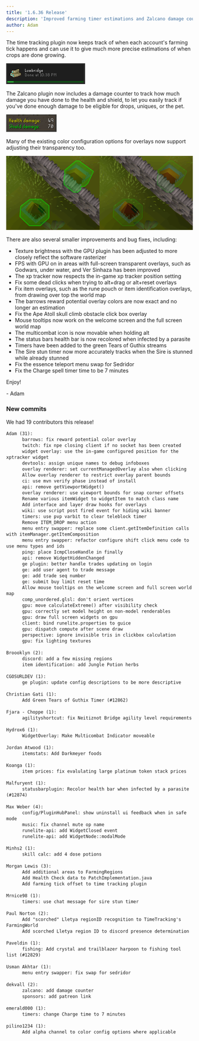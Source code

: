 ```yaml
---
title: '1.6.36 Release'
description: 'Improved farming timer estimations and Zalcano damage counter'
author: Adam
---
```


The time tracking plugin now keeps track of when each account's farming tick
happens and can use it to give much more precise estimations of when crops are
done growing.

![Farming timer](/img/blog/1.6.36-Release/farm-timer.png)

The Zalcano plugin now includes a damage counter to track how much damage you
have done to the health and shield, to let you easily track if you've done
enough damage to be eligible for drops, uniques, or the pet.

![Zalcano damage counter](/img/blog/1.6.36-Release/zalcano-dmg.png)

Many of the existing color configuration options for overlays now support
adjusting their transparency too.

![Zalcano damage counter](/img/blog/1.6.36-Release/alpha.png)

There are also several smaller improvements and bug fixes, including:

- Texture brightness with the GPU plugin has been adjusted to more closely
  reflect the software rasterizer
- FPS with GPU on in areas with full-screen transparent overlays, such as
  Godwars, under water, and Ver Sinhaza has been improved
- The xp tracker now respects the in-game xp tracker position setting
- Fix some dead clicks when trying to alt+drag or alt+reset overlays
- Fix item overlays, such as the rune pouch or item identification overlays,
  from drawing over top the world map
- The barrows reward potential overlay colors are now exact and no longer an estimation
- Fix the Ape Atoll skull climb obstacle click box overlay
- Mouse tooltips now work on the welcome screen and the full screen world map
- The multicombat icon is now movable when holding alt
- The status bars health bar is now recolored when infected by a parasite
- Timers have been added to the green Tears of Guthix streams
- The Sire stun timer now more accurately tracks when the Sire is stunned while
  already stunned
- Fix the essence teleport menu swap for Sedridor
- Fix the Charge spell timer time to be 7 minutes

Enjoy!

\- Adam

### New commits

We had 19 contributors this release!

```
Adam (31):
      barrows: fix reward potential color overlay
      twitch: fix npe closing client if no socket has been created
      widget overlay: use the in-game configured position for the xptracker widget
      devtools: assign unique names to debug infoboxes
      overlay renderer: set currentManagedOverlay also when clicking
      Allow overlay renderer to restrict overlay parent bounds
      ci: use mvn verify phase instead of install
      api: remove getViewportWidget()
      overlay renderer: use viewport bounds for snap corner offsets
      Rename various itemWidget to widgetItem to match class name
      Add interface and layer draw hooks for overlays
      wiki: use script post fired event for hiding wiki banner
      timers: use pvp varbit to clear teleblock timer
      Remove ITEM_DROP menu action
      menu entry swapper: replace some client.getItemDefinition calls with itemManager.getItemComposition
      menu entry swapper: refactor configure shift click menu code to use menu types and ids
      ping: place IcmpCloseHandle in finally
      api: remove WidgetHiddenChanged
      ge plugin: better handle trades updating on login
      ge: add user agent to trade message
      ge: add trade seq number
      ge: submit buy limit reset time
      Allow mouse tooltips on the welcome screen and full screen world map
      comp_unordered.glsl: don't orient vertices
      gpu: move calculateExtreme() after visibility check
      gpu: correctly set model height on non-model renderables
      gpu: draw full screen widgets on gpu
      client: bind runelite.properties to guice
      gpu: dispatch compute after scene draw
      perspective: ignore invisible tris in clickbox calculation
      gpu: fix lighting textures

Broooklyn (2):
      discord: add a few missing regions
      item identification: add Jungle Potion herbs

CGOSURLDEV (1):
      ge plugin: update config descriptions to be more descriptive

Christian Gati (1):
      Add Green Tears of Guthix Timer (#12862)

Fjara - Choppe (1):
      agilityshortcut: fix Neitiznot Bridge agility level requirements

Hydrox6 (1):
      WidgetOverlay: Make Multicombat Indicator moveable

Jordan Atwood (1):
      itemstats: Add Darkmeyer foods

Koanga (1):
      item prices: fix evalulating large platinum token stack prices

Malfuryent (1):
      statusbarplugin: Recolor health bar when infected by a parasite (#12874)

Max Weber (4):
      config/PluginHubPanel: show uninstall ui feedback when in safe mode
      music: fix channel mute op name
      runelite-api: add WidgetClosed event
      runelite-api: add WidgetNode::modalMode

Minhs2 (1):
      skill calc: add 4 dose potions

Morgan Lewis (3):
      Add additional areas to FarmingRegions
      Add Health Check data to PatchImplementation.java
      Add farming tick offset to time tracking plugin

Mrnice98 (1):
      timers: use chat message for sire stun timer

Paul Norton (2):
      Add "scorched" Lletya regionID recognition to TimeTracking's FarmingWorld
      Add scorched Lletya region ID to discord presence determination

Paveldin (1):
      fishing: Add crystal and trailblazer harpoon to fishing tool list (#12829)

Usman Akhtar (1):
      menu entry swapper: fix swap for sedridor

dekvall (2):
      zalcano: add damage counter
      sponsors: add patreon link

emerald000 (1):
      timers: change Charge time to 7 minutes

pilino1234 (1):
      Add alpha channel to color config options where applicable
```

